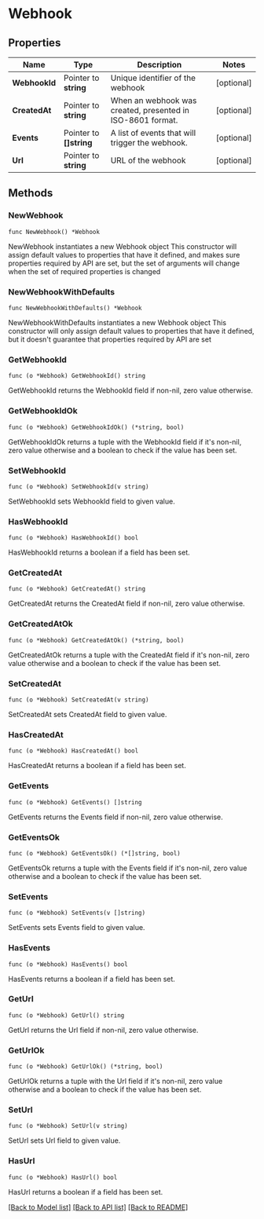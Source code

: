 # Webhook

## Properties

Name | Type | Description | Notes
------------ | ------------- | ------------- | -------------
**WebhookId** | Pointer to **string** | Unique identifier of the webhook | [optional] 
**CreatedAt** | Pointer to **string** | When an webhook was created, presented in ISO-8601 format. | [optional] 
**Events** | Pointer to **[]string** | A list of events that will trigger the webhook. | [optional] 
**Url** | Pointer to **string** | URL of the webhook | [optional] 

## Methods

### NewWebhook

`func NewWebhook() *Webhook`

NewWebhook instantiates a new Webhook object
This constructor will assign default values to properties that have it defined,
and makes sure properties required by API are set, but the set of arguments
will change when the set of required properties is changed

### NewWebhookWithDefaults

`func NewWebhookWithDefaults() *Webhook`

NewWebhookWithDefaults instantiates a new Webhook object
This constructor will only assign default values to properties that have it defined,
but it doesn't guarantee that properties required by API are set

### GetWebhookId

`func (o *Webhook) GetWebhookId() string`

GetWebhookId returns the WebhookId field if non-nil, zero value otherwise.

### GetWebhookIdOk

`func (o *Webhook) GetWebhookIdOk() (*string, bool)`

GetWebhookIdOk returns a tuple with the WebhookId field if it's non-nil, zero value otherwise
and a boolean to check if the value has been set.

### SetWebhookId

`func (o *Webhook) SetWebhookId(v string)`

SetWebhookId sets WebhookId field to given value.

### HasWebhookId

`func (o *Webhook) HasWebhookId() bool`

HasWebhookId returns a boolean if a field has been set.

### GetCreatedAt

`func (o *Webhook) GetCreatedAt() string`

GetCreatedAt returns the CreatedAt field if non-nil, zero value otherwise.

### GetCreatedAtOk

`func (o *Webhook) GetCreatedAtOk() (*string, bool)`

GetCreatedAtOk returns a tuple with the CreatedAt field if it's non-nil, zero value otherwise
and a boolean to check if the value has been set.

### SetCreatedAt

`func (o *Webhook) SetCreatedAt(v string)`

SetCreatedAt sets CreatedAt field to given value.

### HasCreatedAt

`func (o *Webhook) HasCreatedAt() bool`

HasCreatedAt returns a boolean if a field has been set.

### GetEvents

`func (o *Webhook) GetEvents() []string`

GetEvents returns the Events field if non-nil, zero value otherwise.

### GetEventsOk

`func (o *Webhook) GetEventsOk() (*[]string, bool)`

GetEventsOk returns a tuple with the Events field if it's non-nil, zero value otherwise
and a boolean to check if the value has been set.

### SetEvents

`func (o *Webhook) SetEvents(v []string)`

SetEvents sets Events field to given value.

### HasEvents

`func (o *Webhook) HasEvents() bool`

HasEvents returns a boolean if a field has been set.

### GetUrl

`func (o *Webhook) GetUrl() string`

GetUrl returns the Url field if non-nil, zero value otherwise.

### GetUrlOk

`func (o *Webhook) GetUrlOk() (*string, bool)`

GetUrlOk returns a tuple with the Url field if it's non-nil, zero value otherwise
and a boolean to check if the value has been set.

### SetUrl

`func (o *Webhook) SetUrl(v string)`

SetUrl sets Url field to given value.

### HasUrl

`func (o *Webhook) HasUrl() bool`

HasUrl returns a boolean if a field has been set.


[[Back to Model list]](../README.md#documentation-for-models) [[Back to API list]](../README.md#documentation-for-api-endpoints) [[Back to README]](../README.md)


